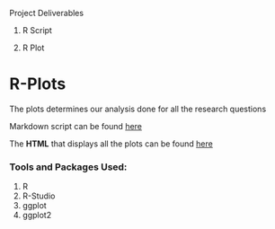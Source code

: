 Project Deliverables

1. R Script

2. R Plot

# R-Plots  

The plots determines our analysis done for all the research questions  

Markdown script can be found [here](https://github.com/Wolverine7/Team-Mavs-ISQA8086-002/blob/master/Deliverables/R-Plot/Rplots.Rmd)  

The **HTML** that displays all the plots can be found 
[here](https://github.com/Wolverine7/Team-Mavs-ISQA8086-002/blob/master/Deliverables/R-Plot/Rplots.html)  

### Tools and Packages Used:
1) R
2) R-Studio
3) ggplot
4) ggplot2

